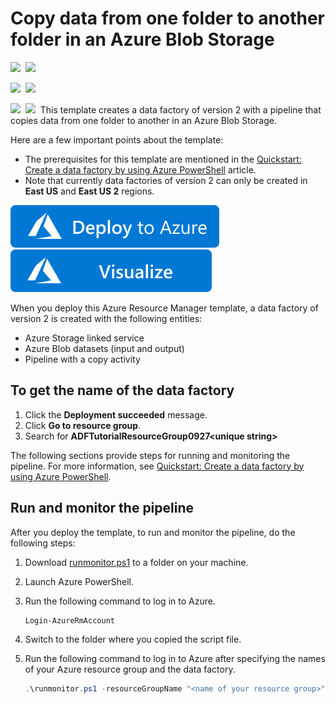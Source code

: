 # Copy data from one folder to another folder in an Azure Blob Storage

<IMG SRC="https://azurequickstartsservice.blob.core.windows.net/badges/101-data-factory-v2-blob-to-blob-copy/PublicLastTestDate.svg" />&nbsp;
<IMG SRC="https://azurequickstartsservice.blob.core.windows.net/badges/101-data-factory-v2-blob-to-blob-copy/PublicDeployment.svg" />&nbsp;

<IMG SRC="https://azurequickstartsservice.blob.core.windows.net/badges/101-data-factory-v2-blob-to-blob-copy/FairfaxLastTestDate.svg" />&nbsp;
<IMG SRC="https://azurequickstartsservice.blob.core.windows.net/badges/101-data-factory-v2-blob-to-blob-copy/FairfaxDeployment.svg" />&nbsp;

<IMG SRC="https://azurequickstartsservice.blob.core.windows.net/badges/101-data-factory-v2-blob-to-blob-copy/BestPracticeResult.svg" />&nbsp;
<IMG SRC="https://azurequickstartsservice.blob.core.windows.net/badges/101-data-factory-v2-blob-to-blob-copy/CredScanResult.svg" />&nbsp;
This template creates a data factory of version 2 with a pipeline that copies data from one folder to another in an Azure Blob Storage. 

Here are a few important points about the template: 

- The prerequisites for this template are mentioned in the [Quickstart: Create a data factory by using Azure PowerShell](https://docs.microsoft.com/azure/data-factory/quickstart-create-data-factory-powershell#prerequisites) article.
- Note that currently data factories of version 2 can only be created in **East US** and **East US 2** regions. 


<a href="https://portal.azure.com/#create/Microsoft.Template/uri/https%3A%2F%2Fraw.githubusercontent.com%2FAzure%2Fazure-quickstart-templates%2Fmaster%2F101-data-factory-v2-blob-to-blob-copy%2Fazuredeploy.json" target="_blank">
    <img src="https://raw.githubusercontent.com/Azure/azure-quickstart-templates/master/1-CONTRIBUTION-GUIDE/images/deploytoazure.svg?sanitize=true"/>
</a>
<a href="http://armviz.io/#/?load=https%3A%2F%2Fraw.githubusercontent.com%2FAzure%2Fazure-quickstart-templates%2Fmaster%2F101-data-factory-v2-blob-to-blob-copy" target="_blank">
    <img src="https://raw.githubusercontent.com/Azure/azure-quickstart-templates/master/1-CONTRIBUTION-GUIDE/images/visualizebutton.svg?sanitize=true"/>
</a>

When you deploy this Azure Resource Manager template, a data factory of version 2 is created with the following entities: 

- Azure Storage linked service
- Azure Blob datasets (input and output)
- Pipeline with a copy activity

## To get the name of the data factory
1. Click the **Deployment succeeded** message.
2. Click **Go to resource group**.
3. Search for **ADFTutorialResourceGroup0927&lt;unique string&gt;**

The following sections provide steps for running and monitoring the pipeline. For more information, see [Quickstart: Create a data factory by using Azure PowerShell](https://docs.microsoft.com/azure/data-factory/quickstart-create-data-factory-powershell).

## Run and monitor the pipeline
After you deploy the template, to run and monitor the pipeline, do the following steps: 

1. Download [runmonitor.ps1](https://github.com/Azure/azure-quickstart-templates/tree/master/101-data-factory-v2-blob-to-blob-copy/scripts) to a folder on your machine.
2. Launch Azure PowerShell.
3.  Run the following command to log in to Azure. 

	```powershell
	Login-AzureRmAccount
	```
4. Switch to the folder where you copied the script file. 
5. Run the following command to log in to Azure after specifying the names of your Azure resource group and the data factory. 

	```powershell
	.\runmonitor.ps1 -resourceGroupName "<name of your resource group>" -DataFactoryName "<name of your data factory>"
	```


